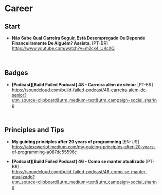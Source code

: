 # Career

## Start
- **Não Sabe Qual Carreira Seguir, Está Desempregado Ou Depende Financeiramente De Alguém? Assista.** [PT-BR] <br>
https://www.youtube.com/watch?v=m2ck4_U4c0Q

<br>

## Badges
- **[Podcast][Build Failed Podcast] 48 - Carreira além de sênior** [PT-BR] <br>
https://soundcloud.com/build-failed-podcast/48-carreira-alem-de-senior?utm_source=clipboard&utm_medium=text&utm_campaign=social_sharing

<br>

## Principles and Tips
- **My guiding principles after 20 years of programming** [EN-US] <br>
https://alexewerlof.medium.com/my-guiding-principles-after-20-years-of-programming-a087dc55596c

- **[Podcast][Build Failed Podcast] 46 - Como se manter atualizado** [PT-BR] <br>
https://soundcloud.com/build-failed-podcast/46-como-se-manter-atualizado?utm_source=clipboard&utm_medium=text&utm_campaign=social_sharing
